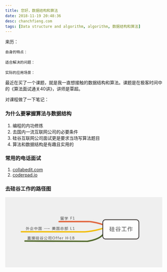 ```yaml
---
title: 您好，数据结构和算法
date: 2018-11-19 20:48:36
desc: chanchfieng.com
tags: [Data structure and algorithm, algorithm, 数据结构和算法]
---
```


<div class="tip">
	来历：
				
	自身的特点：
		
	适合解决的问题：
		
	实际的应用场景：
		
</div>

最近在买了一个课题，就是我一直想接触的数据结构和算法。课题是在极客时间中的《算法面试通关40讲》，讲师是覃超。

对课程做了一下笔记：

### 为什么要掌握算法与数据结构 ###

1. 编程的内功修炼
2. 去国内一流互联网公司的必要条件
3. 硅谷互联网公司面试更是要求当场写算法题目
4. 算法和数据结构是有趣且实用的 


### 常用的电话面试 ###

1. [collabedit.com](collabedit.com "collabedit.com")
2. [coderpad.io](coderpad.io "coderpad.io")

### 去硅谷工作的路径图 ###

![](hello-algorithm/20181119205557.jpg)

